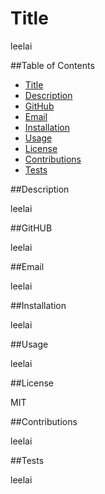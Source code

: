 
# Title

leelai

##Table of Contents
* [Title](#title)
* [Description](#Description)
* [GitHub](#GitHub)
* [Email](#Email)
* [Installation](#installation)
* [Usage](#usage)
* [License](#license)
* [Contributions](#contributions)
* [Tests](#tests)


##Description

leelai

##GitHUB

leelai

##Email

leelai

##Installation

leelai

##Usage

leelai

##License

MIT

##Contributions

leelai

##Tests

leelai
    